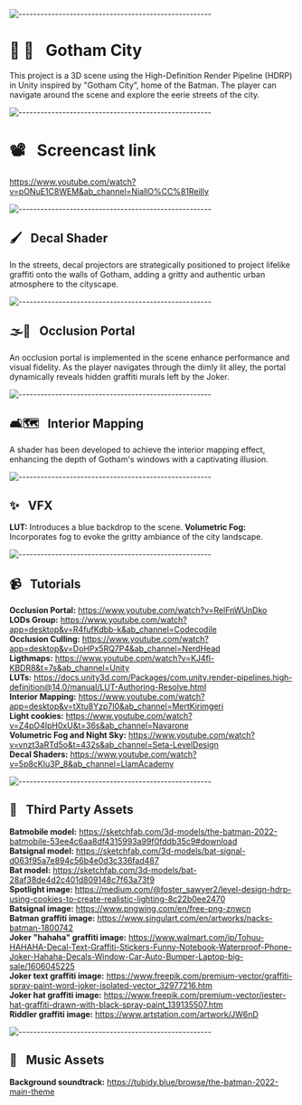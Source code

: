 ![-----------------------------------------------------](https://raw.githubusercontent.com/andreasbm/readme/master/assets/lines/water.png)
# **🦇 🌆&ensp; Gotham City**
This project is a 3D scene using the High-Definition Render 
Pipeline (HDRP) in Unity inspired by "Gotham City”, home of the Batman. The player can navigate around the scene and explore the eerie streets of the city.

![-----------------------------------------------------](https://raw.githubusercontent.com/andreasbm/readme/master/assets/lines/water.png)
# **📽️&ensp; Screencast link**
https://www.youtube.com/watch?v=pONuE1C8WEM&ab_channel=NiallO%CC%81Reilly

![-----------------------------------------------------](https://raw.githubusercontent.com/andreasbm/readme/master/assets/lines/water.png)
## **🖌️&ensp; Decal Shader**
In the streets, decal projectors are strategically positioned to project lifelike graffiti onto the walls of Gotham, adding a gritty and authentic urban atmosphere to the cityscape.

![-----------------------------------------------------](https://raw.githubusercontent.com/andreasbm/readme/master/assets/lines/water.png)
## **🌫️🚪&ensp; Occlusion Portal**
An occlusion portal  is implemented in the scene enhance performance and visual fidelity. As the player navigates through the dimly lit alley, the portal dynamically reveals hidden graffiti murals left by the Joker.

![-----------------------------------------------------](https://raw.githubusercontent.com/andreasbm/readme/master/assets/lines/water.png)
## **🛋️🗺️&ensp; Interior Mapping**
A shader has been developed to achieve the interior mapping effect, enhancing the depth of Gotham's windows with a captivating illusion.

![-----------------------------------------------------](https://raw.githubusercontent.com/andreasbm/readme/master/assets/lines/water.png)
## **✨&ensp; VFX**
**LUT:** Introduces a blue backdrop to the scene.
**Volumetric Fog:** Incorporates fog to evoke the gritty ambiance of the city landscape.

![-----------------------------------------------------](https://raw.githubusercontent.com/andreasbm/readme/master/assets/lines/water.png)
## **📹&ensp; Tutorials**
**Occlusion Portal:** https://www.youtube.com/watch?v=RelFnWUnDko<br>
**LODs Group:** https://www.youtube.com/watch?app=desktop&v=R4fufKdbb-k&ab_channel=Codecodile<br>
**Occlusion Culling:** https://www.youtube.com/watch?app=desktop&v=DoHPx5RQ7P4&ab_channel=NerdHead<br>
**Ligthmaps:** https://www.youtube.com/watch?v=KJ4fl-KBDR8&t=7s&ab_channel=Unity<br>
**LUTs:** https://docs.unity3d.com/Packages/com.unity.render-pipelines.high-definition@14.0/manual/LUT-Authoring-Resolve.html<br>
**Interior Mapping:** https://www.youtube.com/watch?app=desktop&v=tXtu8Yzp7I0&ab_channel=MertKirimgeri<br>
**Light cookies:** https://www.youtube.com/watch?v=Z4pO4IpH0xU&t=36s&ab_channel=Navarone<br>
**Volumetric Fog and Night Sky:** https://www.youtube.com/watch?v=vnzt3aRTd5o&t=432s&ab_channel=Seta-LevelDesign<br>
**Decal Shaders:** https://www.youtube.com/watch?v=5p8cKIu3P_8&ab_channel=LlamAcademy<br>

![-----------------------------------------------------](https://raw.githubusercontent.com/andreasbm/readme/master/assets/lines/water.png)
## **👾&ensp; Third Party Assets**
**Batmobile model:** https://sketchfab.com/3d-models/the-batman-2022-batmobile-53ee4c6aa8df4315993a99f0fddb35c9#download<br>
**Batsignal model:** https://sketchfab.com/3d-models/bat-signal-d063f95a7e894c56b4e0d3c336fad487<br>
**Bat model:** https://sketchfab.com/3d-models/bat-28af38de4d2c401d809148c7f63a73f9<br>
**Spotlight image:** https://medium.com/@foster_sawyer2/level-design-hdrp-using-cookies-to-create-realistic-lighting-8c22b0ee2470<br>
**Batsignal image:** https://www.pngwing.com/en/free-png-znwcn<br>
**Batman graffiti image:** https://www.singulart.com/en/artworks/nacks-batman-1800742<br>
**Joker "hahaha" graffiti image:** https://www.walmart.com/ip/Tohuu-HAHAHA-Decal-Text-Graffiti-Stickers-Funny-Notebook-Waterproof-Phone-Joker-Hahaha-Decals-Window-Car-Auto-Bumper-Laptop-big-sale/1606045225<br>
**Joker text graffiti image:** https://www.freepik.com/premium-vector/graffiti-spray-paint-word-joker-isolated-vector_32977216.htm<br>
**Joker hat graffiti image:** https://www.freepik.com/premium-vector/jester-hat-graffiti-drawn-with-black-spray-paint_139135507.htm<br>
**Riddler graffiti image:** https://www.artstation.com/artwork/JW6nD<br>

![-----------------------------------------------------](https://raw.githubusercontent.com/andreasbm/readme/master/assets/lines/water.png)
## **🎵&ensp; Music Assets**
**Background soundtrack:** https://tubidy.blue/browse/the-batman-2022-main-theme<br>
